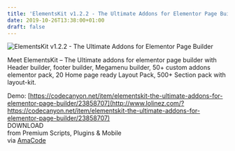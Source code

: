 ```yaml
---
title: 'ElementsKit v1.2.2 - The Ultimate Addons for Elementor Page Builder'
date: 2019-10-26T13:38:00+01:00
draft: false
---
```


![ElementsKit v1.2.2 - The Ultimate Addons for Elementor Page Builder](https://www.codelist.cc/uploads/posts/2019-06/1559390560_elementskit-v1.0.6-the-ultimate-addons-for-elementor-page-builder.jpg "ElementsKit v1.2.2 - The Ultimate Addons for Elementor Page Builder")  
  
Meet ElementsKit – The Ultimate addons for elementor page builder with Header builder, footer builder, Megamenu builder, 50+ custom addons elementor pack, 20 Home page ready Layout Pack, 500+ Section pack with layout-kit.  
  
Demo: [https://codecanyon.net/item/elementskit-the-ultimate-addons-for-elementor-page-builder/23858707](http://www.lolinez.com/?https://codecanyon.net/item/elementskit-the-ultimate-addons-for-elementor-page-builder/23858707)  
DOWNLOAD  
from Premium Scripts, Plugins & Mobile  
via [AmaCode](https://amazcode.ooo)